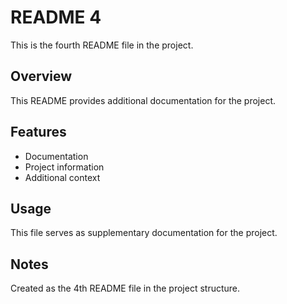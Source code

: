 # README 4

This is the fourth README file in the project.

## Overview

This README provides additional documentation for the project.

## Features

- Documentation
- Project information
- Additional context

## Usage

This file serves as supplementary documentation for the project.

## Notes

Created as the 4th README file in the project structure.
